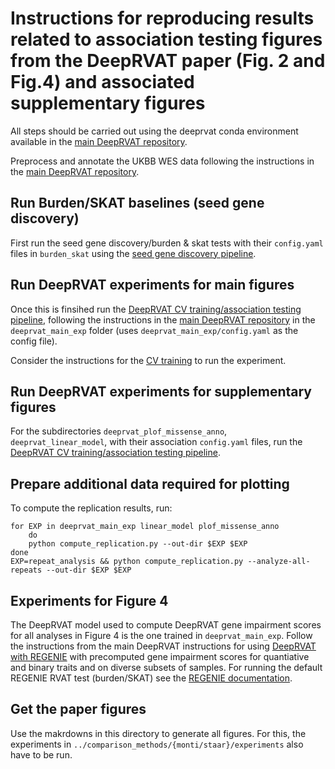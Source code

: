 # Instructions for reproducing results related to association testing figures from the DeepRVAT paper (Fig. 2 and Fig.4) and associated supplementary figures

All steps should be carried out using the deeprvat conda environment available in the [main DeepRVAT repository](https://github.com/PMBio/deeprvat/).

Preprocess and annotate the UKBB WES data following the instructions in the [main DeepRVAT repository](https://github.com/PMBio/deeprvat/).

## Run Burden/SKAT baselines (seed gene discovery)
First run the seed gene discovery/burden & skat tests with their `config.yaml` files in `burden_skat` using the [seed gene discovery pipeline](https://github.com/PMBio/deeprvat/blob/main/pipelines/seed_gene_discovery.snakefile). 

## Run DeepRVAT experiments for main figures

Once this is finsihed run the [DeepRVAT CV training/association testing pipeline](https://github.com/PMBio/deeprvat/blob/main/pipelines/cv_training/cv_training_association_testing.snakefile), following the instructions in the [main DeepRVAT repository](https://github.com/PMBio/deeprvat/) in the `deeprvat_main_exp` folder (uses `deeprvat_main_exp/config.yaml` as the config file). 

Consider the instructions for the [CV training](https://deeprvat.readthedocs.io/en/latest/deeprvat.html#training-and-association-testing-using-cross-validation) to run the experiment. 


## Run DeepRVAT experiments for supplementary figures
 
For the subdirectories  `deeprvat_plof_missense_anno`, `deeprvat_linear_model`, with their association `config.yaml` files, run the  [DeepRVAT CV training/association testing pipeline](https://github.com/PMBio/deeprvat/blob/main/pipelines/cv_training/cv_training_association_testing.snakefile).


## Prepare additional data required for plotting
To compute the replication results, run:
```
for EXP in deeprvat_main_exp linear_model plof_missense_anno
    do
    python compute_replication.py --out-dir $EXP $EXP
done
EXP=repeat_analysis && python compute_replication.py --analyze-all-repeats --out-dir $EXP $EXP
```
## Experiments for Figure 4
The DeepRVAT model used to compute DeepRVAT gene impairment scores for all analyses in Figure 4 is the one trained in `deeprvat_main_exp`. 
Follow the instructions from the main DeepRVAT instructions for using [DeepRVAT with REGENIE](https://deeprvat.readthedocs.io/en/latest/deeprvat.html#running-the-association-testing-pipeline-with-regenie) with precomputed gene impairment scores for quantiative and binary traits and on diverse subsets of samples. 
For running the default REGENIE RVAT test (burden/SKAT) see the [REGENIE documentation](https://rgcgithub.github.io/regenie/). 

## Get the paper figures

Use the makrdowns in this directory to generate all figures. For this, the experiments in `../comparison_methods/{monti/staar}/experiments` also have to be run. 
